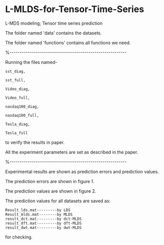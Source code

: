 # L-MLDS-for-Tensor-Time-Series
L-MDS modeling;  Tensor time series prediction

The folder named 'data' contains the datasets.

The folder named 'functions' contains all functions we need.

%----------------------------------------------------------

Running the files named-

	sst_diag,
	
	sst_full,
	
	Video_diag, 
	
	Video_full,
	
	nasdaq100_diag, 
	
	nasdaq100_full,
	
	Tesla_diag, 
	
	Tesla_full
	
to verify the results in paper.

All the experiment parameters are set as described in the paper.

%----------------------------------------------------------

Experimental results are shown as prediction errors and prediction values.

The prediction errors are shown in figure 1.

The prediction values are shown in figure 2.

The prediction values for all datasets are saved as:

    Result_lds.mat---------by LDS
	Result_mlds.mat--------by MLDS
	result_dct.mat---------by dct-MLDS
	result_dft.mat---------by dft-MLDS
	result_dwt.mat---------by dwt-MLDS
	
for checking.
